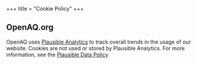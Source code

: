 +++
title = "Cookie Policy"
+++

## OpenAQ.org

OpenAQ uses [Plausible Analytics](https://plausible.io/) to track overall trends in the usage of our website. Cookies are not used or stored by Plausible Analytics. For more information, see the [Plausible Data Policy](https://plausible.io/data-policy)